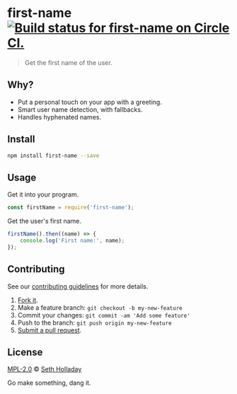 # first-name [![Build status for first-name on Circle CI.](https://img.shields.io/circleci/project/sholladay/first-name/master.svg "Circle Build Status")](https://circleci.com/gh/sholladay/first-name "First Name Builds")

> Get the first name of the user.

## Why?

 - Put a personal touch on your app with a greeting.
 - Smart user name detection, with fallbacks.
 - Handles hyphenated names.

## Install

```sh
npm install first-name --save
```

## Usage

Get it into your program.

```js
const firstName = require('first-name');
```

Get the user's first name.

```js
firstName().then((name) => {
    console.log('First name:', name);
});
```

## Contributing

See our [contributing guidelines](https://github.com/sholladay/first-name/blob/master/CONTRIBUTING.md "The guidelines for participating in this project.") for more details.

1. [Fork it](https://github.com/sholladay/first-name/fork).
2. Make a feature branch: `git checkout -b my-new-feature`
3. Commit your changes: `git commit -am 'Add some feature'`
4. Push to the branch: `git push origin my-new-feature`
5. [Submit a pull request](https://github.com/sholladay/first-name/compare "Submit code to this project for review.").

## License

[MPL-2.0](https://github.com/sholladay/first-name/blob/master/LICENSE "The license for first-name.") © [Seth Holladay](http://seth-holladay.com "Author of first-name.")

Go make something, dang it.
